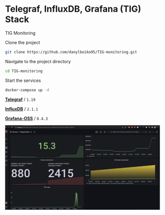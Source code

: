 # Telegraf, InfluxDB, Grafana (TIG) Stack

TIG Monitoring

Clone the project

```bash
git clone https://github.com/danylboiko95/TIG-monitoring.git
```

Navigate to the project directory

```bash
cd TIG-monitoring
```

Start the services

```bash
docker-compose up -d
```

[**Telegraf**](https://hub.docker.com/_/telegraf) / `1.19`

[**InfluxDB**](https://hub.docker.com/_/influxdb) / `2.1.1`

[**Grafana-OSS**](https://hub.docker.com/r/grafana/grafana-oss) / `8.4.3`

![Alt text](monitoring.png)

